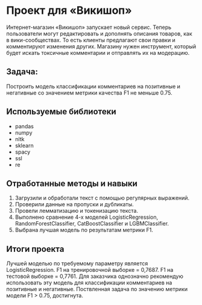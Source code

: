 # Проект для «Викишоп»

Интернет-магазин «Викишоп» запускает новый сервис. Теперь пользователи могут редактировать и дополнять описания товаров, как в вики-сообществах. То есть клиенты предлагают свои правки и комментируют изменения других. Магазину нужен инструмент, который будет искать токсичные комментарии и отправлять их на модерацию. 

## Задача:

Построить модель классификации комментариев на позитивные и негативные со значением метрики качества F1 не меньше 0.75. 

## Используемые библиотеки
- pandas
- numpy
- nltk
- sklearn
- spacy
- ssl
- re

## Отработанные методы и навыки
1. Загрузили и обработали текст с помощью регулярных выражений.
2. Проверили данные на пропуски и дубликаты. 
3. Провели лемматизацию и токенизацию текста. 
4. Выполнено сравнение 4-х моделей LogisticRegression, RandomForestClassifier, CatBoostClassifier и LGBMClassifier.
5. Выбрана лучшая модель по результатам метрики F1.

## Итоги проекта

Лучшей моделью по требуемому параметру является LogisticRegression. F1 на тренировочной выборке = 0,7687. F1 на тестовой выборке = 0,7761. Для заказчика однозначно рекомендую использовать эту модель для классификации комментариев на позитивные и негативные. Поствленная задача по значению метрики модели F1 > 0.75, достигнута. 

```python
